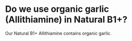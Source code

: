 # Do we use organic garlic (Allithiamine) in Natural B1+?

Our Natural B1+ Allithiamine contains organic garlic.